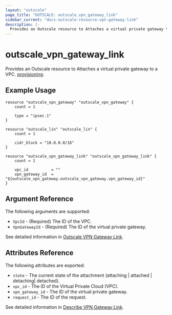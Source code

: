 ```yaml
---
layout: "outscale"
page_title: "OUTSCALE: outscale_vpn_gateway_link"
sidebar_current: "docs-outscale-resource-vpn-gateway-link"
description: |-
  Provides an Outscale resource to Attaches a virtual private gateway to a VPC.
---
```


# outscale_vpn_gateway_link

Provides an Outscale resource to Attaches a virtual private gateway to a VPC. [provisioning](/docs/provisioners/index.html).

## Example Usage

```hcl
resource "outscale_vpn_gateway" "outscale_vpn_gateway" {
    count = 1

    type = "ipsec.1" 
}

resource "outscale_lin" "outscale_lin" {
    count = 1

    cidr_block = "10.0.0.0/16"
}

resource "outscale_vpn_gateway_link" "outscale_vpn_gateway_link" {
    count = 1

    vpc_id          = ""
    vpn_gateway_id  = "${outscale_vpn_gateway.outscale_vpn_gateway.vpn_gateway_id}"
}

```

## Argument Reference

The following arguments are supported:

* `VpcId` - (Required)	The ID of the VPC.
* `VpnGatewayId` - (Required)	The ID of the virtual private gateway.

See detailed information in [Outscale VPN Gateway Link](https://wiki.outscale.net/display/DOCU/Getting+Information+About+Your+Instances).

## Attributes Reference

The following attributes are exported:

* `state`	- The current state of the attachment (attaching | attached | detaching| detached).
* `vpc_id`	- The ID of the Virtual Private Cloud (VPC).
* `vpn_gateway_id`	- The ID of the virtual private gateway.
* `request_id`	- The ID of the request.

See detailed information in [Describe VPN Gateway Link](http://docs.outscale.com/api_fcu/operations/Action_AttachVpnGateway_get.html#_api_fcu-action_attachvpngateway_get
).
